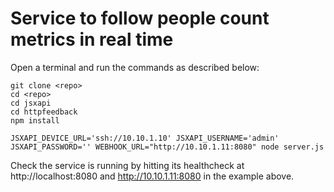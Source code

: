 # Service to follow people count metrics in real time

Open a terminal and run the commands as described below: 

```shell
git clone <repo>
cd <repo>
cd jsxapi
cd httpfeedback
npm install

JSXAPI_DEVICE_URL='ssh://10.10.1.10' JSXAPI_USERNAME='admin' JSXAPI_PASSWORD='' WEBHOOK_URL="http://10.10.1.11:8080" node server.js
```

Check the service is running by hitting its healthcheck at http://localhost:8080 and http://10.10.1.11:8080 in the example above.
